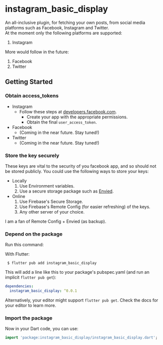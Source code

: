 # instagram_basic_display

An all-inclusive plugin, for fetching your own posts, from social media platforms such as Facebook, Instagram and Twitter.\
At the moment only the following platforms are supported:
 1. Instagram

More would follow in the future:
 1. Facebook
 2. Twitter

## Getting Started
### Obtain access_tokens
+ Instagram
    + Follow these steps at [developers.facebook.com](https://developers.facebook.com/docs/instagram-basic-display-api/overview#instagram-user-access-tokens).
        + Create your app with the appropriate permissions.
        + Obtain the final `user_access_token`.
+ Facebook
    + (Coming in the near future. Stay tuned!)
+ Twitter
    + (Coming in the near future. Stay tuned!)

### Store the key securely
These keys are vital to the security of you facebook app, and so should not be stored publicly.
You could use the following ways to store your keys:
 + Locally
   1. Use Environment variables.
   2. Use a secure storage package such as [Envied](https://pub.dev/packages/envied).
 + Online
   1. Use Firebase's Secure Storage.
   2. Use Firebase's Remote Config (for easier refreshing) of the keys.
   3. Any other server of your choice.

I am a fan of Remote Config + Envied (as backup).

### Depend on the package

Run this command:

With Flutter:

```shell
 $ flutter pub add instagram_basic_display
```

This will add a line like this to your package's pubspec.yaml (and run an implicit `flutter pub get`):

```yaml
dependencies:
  instagram_basic_display: ^0.0.1
```

Alternatively, your editor might support `flutter pub get`. Check the docs for your editor to learn more.

### Import the package

Now in your Dart code, you can use:

```dart
import 'package:instagram_basic_display/instagram_basic_display.dart';
```
